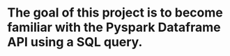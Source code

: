 # The goal of this project is to become familiar with the Pyspark Dataframe API using a SQL query.

